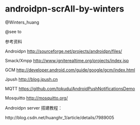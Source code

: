 androidpn-scrAll-by-winters
===========================

@Winters_huang</p>
@see to </p>
参考资料</p>
Androidpn http://sourceforge.net/projects/androidpn/files/</p>
Smack/Xmpp http://www.igniterealtime.org/projects/index.jsp</p>
GCM http://developer.android.com/guide/google/gcm/index.html</p>
Jpush http://blog.jpush.cn</p>
MQTT https://github.com/tokudu/AndroidPushNotificationsDemo </p>
Mosquitto http://mosquitto.org/</p>

</p>
Androidpn server 搭建教程：</p>
http://blog.csdn.net/huanghr_1/article/details/7989005</p>



